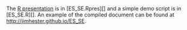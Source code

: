 The [R
presentation](https://support.rstudio.com/hc/en-us/articles/200486468-Authoring-R-Presentations)
is in [ES_SE.Rpres][] and a simple demo script is in [ES_SE.R][].  An example
of the compiled document can be found at <http://jimhester.github.io/ES_SE>.
